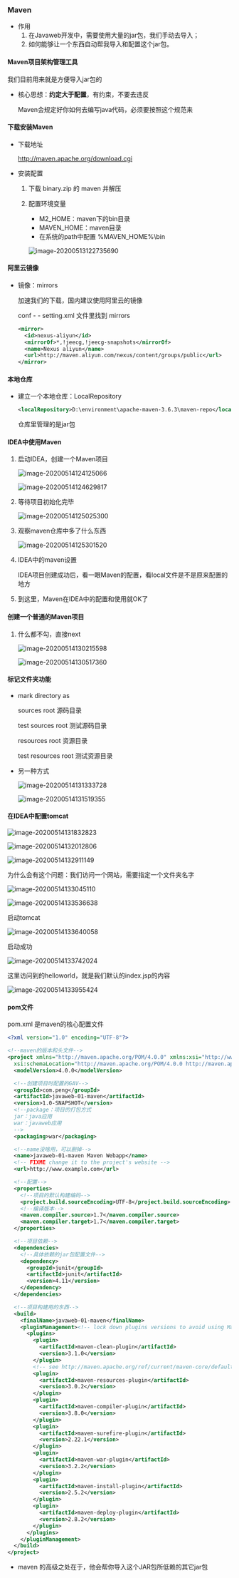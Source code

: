 ### Maven

+ 作用
  1. 在Javaweb开发中，需要使用大量的jar包，我们手动去导入；
  2. 如何能够让一个东西自动帮我导入和配置这个jar包。

#### Maven项目架构管理工具

我们目前用来就是方便导入jar包的

+ 核心思想：**约定大于配置**，有约束，不要去违反

  Maven会规定好你如何去编写java代码，必须要按照这个规范来

#### 下载安装Maven

+ 下载地址

  http://maven.apache.org/download.cgi

+ 安装配置

  1. 下载 binary.zip 的 maven 并解压

  2. 配置环境变量

     + M2_HOME：maven下的bin目录
     + MAVEN_HOME：maven目录
     + 在系统的path中配置 %MAVEN_HOME%\bin

     ![image-20200513122735690](C:\Users\peng\AppData\Roaming\Typora\typora-user-images\image-20200513122735690.png)

#### 阿里云镜像

+ 镜像：mirrors

  加速我们的下载，国内建议使用阿里云的镜像

  conf - - setting.xml 文件里找到 mirrors

  ```XML
  <mirror>
  	<id>nexus-aliyun</id>
  	<mirrorOf>*,!jeecg,!jeecg-snapshots</mirrorOf>
  	<name>Nexus aliyun</name>
  	<url>http://maven.aliyun.com/nexus/content/groups/public</url>
  </mirror>
  ```

#### 本地仓库

+ 建立一个本地仓库：LocalRepository

  ```xml
  <localRepository>D:\environment\apache-maven-3.6.3\maven-repo</localRepository>
  ```

  仓库里管理的是jar包

#### IDEA中使用Maven

1. 启动IDEA，创建一个Maven项目

   ![image-20200514124125066](C:\Users\peng\AppData\Roaming\Typora\typora-user-images\image-20200514124125066.png)

   ![image-20200514124629817](C:\Users\peng\AppData\Roaming\Typora\typora-user-images\image-20200514124629817.png)

2. 等待项目初始化完毕

   ![image-20200514125025300](C:\Users\peng\AppData\Roaming\Typora\typora-user-images\image-20200514125025300.png)

3. 观察maven仓库中多了什么东西

   ![image-20200514125301520](C:\Users\peng\AppData\Roaming\Typora\typora-user-images\image-20200514125301520.png)

4. IDEA中的maven设置

   IDEA项目创建成功后，看一眼Maven的配置，看local文件是不是原来配置的地方

5. 到这里，Maven在IDEA中的配置和使用就OK了

#### 创建一个普通的Maven项目

1. 什么都不勾，直接next

   ![image-20200514130215598](C:\Users\peng\AppData\Roaming\Typora\typora-user-images\image-20200514130215598.png)

   ![image-20200514130517360](C:\Users\peng\AppData\Roaming\Typora\typora-user-images\image-20200514130517360.png)

#### 标记文件夹功能

+ mark directory as

  sources root 源码目录

  test sources root 测试源码目录

  resources root 资源目录

  test resources root 测试资源目录

+ 另一种方式

  ![image-20200514131333728](C:\Users\peng\AppData\Roaming\Typora\typora-user-images\image-20200514131333728.png)

  ![image-20200514131519355](C:\Users\peng\AppData\Roaming\Typora\typora-user-images\image-20200514131519355.png)

#### 在IDEA中配置tomcat

![image-20200514131832823](C:\Users\peng\AppData\Roaming\Typora\typora-user-images\image-20200514131832823.png)

![image-20200514132012806](C:\Users\peng\AppData\Roaming\Typora\typora-user-images\image-20200514132012806.png)

![image-20200514132911149](C:\Users\peng\AppData\Roaming\Typora\typora-user-images\image-20200514132911149.png)

为什么会有这个问题：我们访问一个网站，需要指定一个文件夹名字

![image-20200514133045110](C:\Users\peng\AppData\Roaming\Typora\typora-user-images\image-20200514133045110.png)

![image-20200514133536638](C:\Users\peng\AppData\Roaming\Typora\typora-user-images\image-20200514133536638.png)

启动tomcat

![image-20200514133640058](C:\Users\peng\AppData\Roaming\Typora\typora-user-images\image-20200514133640058.png)

启动成功

![image-20200514133742024](C:\Users\peng\AppData\Roaming\Typora\typora-user-images\image-20200514133742024.png)

这里访问到的helloworld，就是我们默认的index.jsp的内容

![image-20200514133955424](C:\Users\peng\AppData\Roaming\Typora\typora-user-images\image-20200514133955424.png)

#### pom文件

pom.xml 是maven的核心配置文件

```xml
<?xml version="1.0" encoding="UTF-8"?>

<!--maven的版本和头文件-->
<project xmlns="http://maven.apache.org/POM/4.0.0" xmlns:xsi="http://www.w3.org/2001/XMLSchema-instance"
  xsi:schemaLocation="http://maven.apache.org/POM/4.0.0 http://maven.apache.org/xsd/maven-4.0.0.xsd">
  <modelVersion>4.0.0</modelVersion>

  <!--创建项目时配置的GAV-->
  <groupId>com.peng</groupId>
  <artifactId>javaweb-01-maven</artifactId>
  <version>1.0-SNAPSHOT</version>
  <!--package：项目的打包方式
  jar：java应用
  war：javaweb应用
  -->
  <packaging>war</packaging>

  <!--name没啥用，可以删掉-->
  <name>javaweb-01-maven Maven Webapp</name>
  <!-- FIXME change it to the project's website -->
  <url>http://www.example.com</url>

  <!--配置-->
  <properties>
    <!--项目的默认构建编码-->
    <project.build.sourceEncoding>UTF-8</project.build.sourceEncoding>
    <!--编译版本-->
    <maven.compiler.source>1.7</maven.compiler.source>
    <maven.compiler.target>1.7</maven.compiler.target>
  </properties>

  <!--项目依赖-->
  <dependencies>
    <!--具体依赖的jar包配置文件-->
    <dependency>
      <groupId>junit</groupId>
      <artifactId>junit</artifactId>
      <version>4.11</version>
    </dependency>
  </dependencies>

  <!--项目构建用的东西-->
  <build>
    <finalName>javaweb-01-maven</finalName>
    <pluginManagement><!-- lock down plugins versions to avoid using Maven defaults (may be moved to parent pom) -->
      <plugins>
        <plugin>
          <artifactId>maven-clean-plugin</artifactId>
          <version>3.1.0</version>
        </plugin>
        <!-- see http://maven.apache.org/ref/current/maven-core/default-bindings.html#Plugin_bindings_for_war_packaging -->
        <plugin>
          <artifactId>maven-resources-plugin</artifactId>
          <version>3.0.2</version>
        </plugin>
        <plugin>
          <artifactId>maven-compiler-plugin</artifactId>
          <version>3.8.0</version>
        </plugin>
        <plugin>
          <artifactId>maven-surefire-plugin</artifactId>
          <version>2.22.1</version>
        </plugin>
        <plugin>
          <artifactId>maven-war-plugin</artifactId>
          <version>3.2.2</version>
        </plugin>
        <plugin>
          <artifactId>maven-install-plugin</artifactId>
          <version>2.5.2</version>
        </plugin>
        <plugin>
          <artifactId>maven-deploy-plugin</artifactId>
          <version>2.8.2</version>
        </plugin>
      </plugins>
    </pluginManagement>
  </build>
</project>
```

+ maven 的高级之处在于，他会帮你导入这个JAR包所低赖的其它jar包